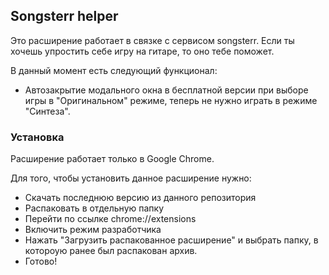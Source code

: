 ## Songsterr helper 

Это расширение работает в связке с сервисом songsterr. Если ты хочешь упростить себе игру на гитаре, то оно тебе поможет.

В данный момент есть следующий функционал:

- Автозакрытие модального окна в бесплатной версии при выборе игры в "Оригинальном" режиме, теперь не нужно играть в режиме "Синтеза".


### Установка

Расширение работает только в Google Chrome.

Для того, чтобы установить данное расширение нужно:

- Скачать последнюю версию из данного репозитория
- Распаковать в отдельную папку
- Перейти по ссылке chrome://extensions 
- Включить режим разработчика
- Нажать "Загрузить распакованное расширение" и выбрать папку, в котороую ранее был распакован архив.
- Готово!